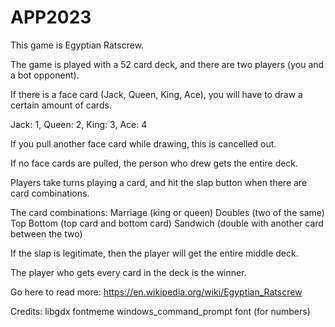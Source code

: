 # APP2023

This game is Egyptian Ratscrew.

The game is played with a 52 card deck, and there are two players (you and a bot opponent).

If there is a face card (Jack, Queen, King, Ace), you will have to draw a certain amount of cards.

Jack: 1, Queen: 2, King: 3, Ace: 4

If you pull another face card while drawing, this is cancelled out.

If no face cards are pulled, the person who drew gets the entire deck.

Players take turns playing a card, and hit the slap button when there are card combinations.

The card combinations:
Marriage (king or queen)
Doubles (two of the same)
Top Bottom (top card and bottom card)
Sandwich (double with another card between the two)

If the slap is legitimate, then the player will get the entire middle deck.

The player who gets every card in the deck is the winner.

Go here to read more: https://en.wikipedia.org/wiki/Egyptian_Ratscrew


Credits:
libgdx
fontmeme windows_command_prompt font (for numbers)
